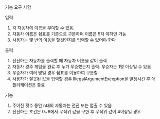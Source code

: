기능 요구 사항
 
입력
1. 각 자동차에 이름을 부여할 수 있음.
2. 자동차 이름은 쉼표를 기준으로 구분하며 이름은 5자 이하만 가능
3. 사용자는 몇 번의 이동을 할것인지를 입력할 수 있어야 한다

출력
1. 전진하는 자동차를 출력할 때 자동차 이름을 같이 출력
2. 자동차 경주 게임을 완료 후 누가 우승했는지 출력. 우승자는 1명 이상일 수 있음
3. 우승자가 여러 명일 경우 쉼표를 이용하여 구분함
4. 사용자가 잘못된 값을 입력할 경우 IllegalArgumentException을 발생시킨 후 애플리케이션은 종료

기능
1. 주어진 횟수 동안 n대의 자동차는 전진 또는 멈출 수 있음
2. 전진하는 조건은 0~9에서 무작위 값을 구한 후 무작위 값이 4이상일 경우